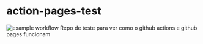 # action-pages-test
![example workflow](https://github.com/Vitorgus/action-pages-test/actions/workflows/deploy.yml/badge.svg)
Repo de teste para ver como o github actions e github pages funcionam
